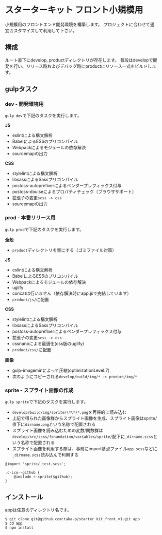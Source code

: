 # スターターキット フロント小規模用
小規模用のフロントエンド開発環境を構築します。
プロジェクトに合わせて適宜カスタマイズして利用して下さい。

## 構成
ルート直下にdevelop, productディレクトリが存在します。
普段はdevelopで開発を行い、リリース時およびデバッグ時にproductにリソース一式をビルドします。

## gulpタスク
### dev - 開発環境用
`gulp dev`で下記のタスクを実行します。

**JS**
- eslintによる構文解析
- BabelによるES6のプリコンパイル
- Webpackによるモジュールの依存解決
- sourcemapの出力

**CSS**
- stylelintによる構文解析
- libsassによるSassプリコンパイル
- postcss-autoprefixerによるベンダープレフィックス付与
- postcss-douiseによるプロパティチェック（ブラウザサポート）
- 拡張子の変更`scss -> css`
- sourcemapの出力

### prod - 本番リリース用
`gulp prod`で下記のタスクを実行します。

**全般**
- `product`ディレクトリを空にする（ゴミファイル対策）

**JS**
- eslintによる構文解析
- BabelによるES6のプリコンパイル
- Webpackによるモジュールの依存解決
- uglify
- concatは行いません（依存解決時にapp.jsで完結しています）
- `product/js/`に配置

**CSS**
- stylelintによる構文解析
- libsassによるSassプリコンパイル
- postcss-autoprefixerによるベンダープレフィックス付与
- 拡張子の変更`scss -> css`
- cssnanoによる最適化(css版のuglify)
- `product/css/`に配置

**画像**
- gulp-imageminによって圧縮(optimizationLevel:7)
- 次のようにコピーされる`develop/build/img/* -> product/img/*`

### sprite - スプライト画像の作成
`gulp sprite`で下記のタスクを実行します。
- `develop/build/img/sprite/\*\*/*.png`を再帰的に読み込む
- 上記で得られた画像群からスプライト画像を生成、スプライト画像はsprite/直下に`dirname.png`という名称で配置される
- スプライト画像を読み込むための変数/関数群は`develop/src/scss/fonundation/variables/sprite/`配下に`_dirname.scss`という名称で配置される
- スプライト画像を利用する際は、事前にimport基点ファイル`app.scss`などに`_dirname.scss`読み込んで利用する

```
@import 'sprite/_test.scss';

.c-ico--github {
    @include r-sprite($github);
}
```

## インストール
appは任意のディレクトリ名です。

```
$ git clone git@github.com:taka-p/starter_kit_front_v1.git app
$ cd app
$ npm install
```
